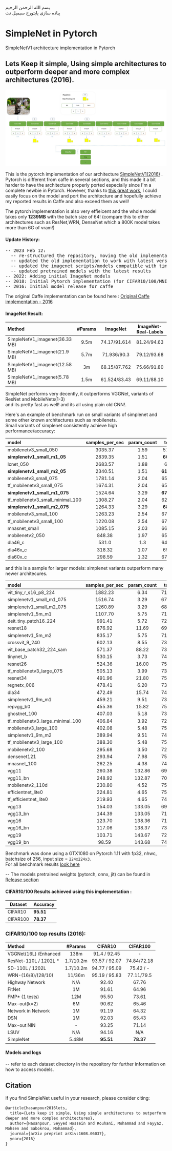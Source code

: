 بسم الله الرحمن الرحیم  
پیاده سازی پایتورچ سیمپل نت
# SimpleNet in Pytorch
SimpleNetV1 architecture implementation in Pytorch 

## Lets Keep it simple, Using simple architectures to outperform deeper and more complex architectures (2016).

![GitHub Logo](https://github.com/Coderx7/SimpleNet/raw/master/SimpNet_V1/images(plots)/SimpleNet_Arch_Larged.jpg)


This is the pytorch implementation of our architecture [SimpleNetV1(2016)](https://arxiv.org/abs/1608.06037) .   
Pytorch is different from caffe in several sections, and this made it a bit harder to have the architecture properly ported especially since I'm a complete newbie in Pytorch. However, thanks to [this great work](https://github.com/D-X-Y/ResNeXt-DenseNet), I could easily focus on the model and port the architecture and hopefully achieve my reported results in Caffe and also exceed them as well! 

The pytorch implementation is also very effieicent and the whole model takes only **1239MB** with the batch size of 64! (compare this to other architectures such as ResNet,WRN, DenseNet which a 800K model takes more than 6G of vram!)   



#### Update History:  

<pre>
-- 2023 Feb 12: 
  -- re-structured the repository, moving the old implementation into new directory named 'Cifar` and imagenet into its respective directory
  -- updated the old implementation to work with latest version of pytorch.
  -- updated the imagenet scripts/models compatible with timm and a separate version for pure pytorch uscases
  -- updated pretrained models with the latest results 
-- 2022: Adding initial ImageNet models   
-- 2018: Initial Pytorch implementation (for CIFAR10/100/MNIST/SVHN datasets)    
-- 2016: Initial model release for caffe
</pre>


The original Caffe implementation can be found here : [Original Caffe implementation - 2016](https://github.com/Coderx7/SimpleNet)     
  
#### ImageNet Result:  

| **Method**                   | **\#Params** |  **ImageNet** | **ImageNet-Real-Labels**  |
| :--------------------------- | :----------: | :-----------: | :-----------: |  
| SimpleNetV1_imagenet(36.33 MB)   |     9.5m     | 74.17/91.614   | 81.24/94.63   |  
| SimpleNetV1_imagenet(21.9 MB)   |     5.7m     | 71.936/90.3    | 79.12/93.68   |         
| SimpleNetV1_imagenet(12.58 MB)   |     3m       | 68.15/87.762   | 75.66/91.80   |  
| SimpleNetV1_imagenet(5.78 MB)    |     1.5m     | 61.524/83.43   | 69.11/88.10   |   

SimpleNet performs very decently, it outperforms VGGNet, variants of ResNet and MobileNets(1-3)   
and its pretty fast as well! and its all using plain old CNN!.  

Here's an example of benchmark run on small variants of simplenet and some other known architectures such as mobilenets.    
Small variants of simplenet consistently achieve high performance/accuracy:  

|       model                       | samples_per_sec   |  param_count  | top1   | top5   |
|:----------------------------------| :--------------:  | :-----------: | :--:   | :---:  |  
|mobilenetv3_small_050              |     3035.37       | 1.59          | 57.89  | 80.194 |
|**simplenetv1_small_m1_05**            |     2839.35         | 1.51          | **60.89**|**82.978**|
|lcnet_050                          |     2683.57       | 1.88          | 63.1   | 84.382 |
|**simplenetv1_small_m2_05**            |     2340.51       | 1.51          |**61.524**|**83.432**|
|mobilenetv3_small_075              |     1781.14       | 2.04          | 65.242 | 85.438 |
|tf_mobilenetv3_small_075           |     1674.31       | 2.04          | 65.714 | 86.134 |
|**simplenetv1_small_m1_075**           |     1524.64       | 3.29          |**67.764**|**87.66** |
|tf_mobilenetv3_small_minimal_100   |     1308.27       | 2.04          | 62.908 | 84.234 |
|**simplenetv1_small_m2_075**           |     1264.33       | 3.29          |**68.15** |**87.762**|
|mobilenetv3_small_100              |     1263.23       | 2.54          | 67.656 | 87.634 |
|tf_mobilenetv3_small_100           |     1220.08       | 2.54          | 67.924 | 87.664 |
|mnasnet_small                      |     1085.15       | 2.03          | 66.206 | 86.508 |
|mobilenetv2_050                    |     848.38        | 1.97          | 65.942 | 86.082 |
|dla46_c                            |     531.0         | 1.3           | 64.866 | 86.294 |
|dla46x_c                           |     318.32        | 1.07          | 65.97  | 86.98  |
|dla60x_c                           |     298.59        | 1.32          | 67.892 | 88.426 |

and this is a sample for larger models: simplenet variants outperform many newer architecures.  

|            model                  |  samples_per_sec | param_count   |  top1  |  top5  |
|:----------------------------------| :--------------: | :-----------: | :--:   | :---:  |  
| vit_tiny_r_s16_p8_224             |     1882.23      |   6.34        | 71.792 | 90.822 |
| simplenetv1_small_m1_075          |     1516.74      |   3.29        | 67.764 | 87.660 |
| simplenetv1_small_m2_075          |     1260.89      |   3.29        | 68.150 | 87.762 |
| simplenetv1_5m_m1                 |     1107.70      |   5.75        | 71.370 | 90.100 |
| deit_tiny_patch16_224             |      991.41      |   5.72        | 72.172 | 91.114 |
| resnet18                          |      876.92      |  11.69        | 69.744 | 89.082 |
| simplenetv1_5m_m2                 |      835.17      |   5.75        | 71.936 | 90.300 |
| crossvit_9_240                    |      602.13      |   8.55        | 73.960 | 91.968 |
| vit_base_patch32_224_sam          |      571.37      |  88.22        | 73.694 | 91.010 |
| tinynet_b                         |      530.15      |   3.73        | 74.976 | 92.184 |
| resnet26                          |      524.36      |  16.00        | 75.300 | 92.578 |
| tf_mobilenetv3_large_075          |      505.13      |   3.99        | 73.436 | 91.344 |
| resnet34                          |      491.96      |  21.80        | 75.114 | 92.284 |
| regnetx_006                       |      478.41      |   6.20        | 73.860 | 91.672 |
| dla34                             |      472.49      |  15.74        | 74.620 | 92.072 |
| simplenetv1_9m_m1                 |      459.21      |   9.51        | 73.376 | 91.048 |
| repvgg_b0                         |      455.36      |  15.82        | 75.160 | 92.418 |
| ghostnet_100                      |      407.03      |   5.18        | 73.974 | 91.460 |
| tf_mobilenetv3_large_minimal_100  |       406.84     |   3.92        | 72.250 | 90.630 |
| mobilenetv3_large_100             |      402.08      |   5.48        | 75.766 | 92.544 |
| simplenetv1_9m_m2                 |      389.94      |   9.51        | 74.170 | 91.614 |
| tf_mobilenetv3_large_100          |      388.30      |   5.48        | 75.518 | 92.604 |
| mobilenetv2_100                   |      295.68      |   3.50        | 72.970 | 91.020 |
| densenet121                       |      293.94      |   7.98        | 75.584 | 92.652 |
| mnasnet_100                       |      262.25      |   4.38        | 74.658 | 92.112 |
| vgg11                             |      260.38      | 132.86        | 69.028 | 88.626 |
| vgg11_bn                          |      248.92      | 132.87        | 70.360 | 89.802 |
| mobilenetv2_110d                  |      230.80      |   4.52        | 75.038 | 92.184 |
| efficientnet_lite0                |      224.81      |   4.65        | 75.476 | 92.512 |
| tf_efficientnet_lite0             |      219.93      |   4.65        | 74.832 | 92.174 |
| vgg13                             |      154.03      | 133.05        | 69.926 | 89.246 |
| vgg13_bn                          |      144.39      | 133.05        | 71.594 | 90.376 |
| vgg16                             |      123.70      | 138.36        | 71.590 | 90.382 |
| vgg16_bn                          |      117.06      | 138.37        | 73.350 | 91.504 |
| vgg19                             |      103.71      | 143.67        | 72.366 | 90.870 |
| vgg19_bn                          |      98.59       | 143.68        | 74.214 | 91.848 |

Benchmark was done using a GTX1080 on Pytorch 1.11 with fp32, nhwc, batchsize of 256, input size = `224x224x3`.   
For all benchmark results [look here](https://github.com/Coderx7/SimpleNet_Pytorch/tree/master/ImageNet/training_scripts/imagenet_training/results) 

-- The models pretrained weights (pytorch, onnx, jit) can be found in [Release section](https://github.com/Coderx7/SimpleNet_Pytorch/releases)  


#### CIFAR10/100 Results achieved using this implementation :

| Dataset | Accuracy |
|------------|----------|
| CIFAR10    | **95.51**    |
| CIFAR100   | **78.37**   |

### CIFAR10/100 top results (2016): 

| **Method**                   | **\#Params** |  **CIFAR10**  | **CIFAR100** |
| :--------------------------- | :----------: | :-----------: | :----------: |
| VGGNet(16L) /Enhanced        |     138m     | 91.4 / 92.45  |      \-      |
| ResNet-110L / 1202L  \*      |  1.7/10.2m   | 93.57 / 92.07 | 74.84/72.18  |
| SD-110L / 1202L              |  1.7/10.2m   | 94.77 / 95.09 |  75.42 / -   |
| WRN-(16/8)/(28/10)           |    11/36m    | 95.19 / 95.83 |  77.11/79.5  |
| Highway Network              |     N/A      |     92.40     |    67.76     |
| FitNet                       |      1M      |     91.61     |    64.96     |
| FMP\* (1 tests)              |     12M      |     95.50     |    73.61     |
| Max-out(k=2)                 |      6M      |     90.62     |    65.46     |
| Network in Network           |      1M      |     91.19     |    64.32     |
| DSN                          |      1M      |     92.03     |    65.43     |
| Max-out NIN                  |      \-      |     93.25     |    71.14     |
| LSUV                         |     N/A      |     94.16     |     N/A      |
| SimpleNet                    |    5.48M     |   **95.51**   | **78.37**    |



#### Models and logs  
-- refer to each dataset directory in the repository for further information on how to access models.


## Citation
If you find SimpleNet useful in your research, please consider citing:

    @article{hasanpour2016lets,
      title={Lets keep it simple, Using simple architectures to outperform deeper and more complex architectures},
      author={Hasanpour, Seyyed Hossein and Rouhani, Mohammad and Fayyaz, Mohsen and Sabokrou, Mohammad},
      journal={arXiv preprint arXiv:1608.06037},
      year={2016}
    }
